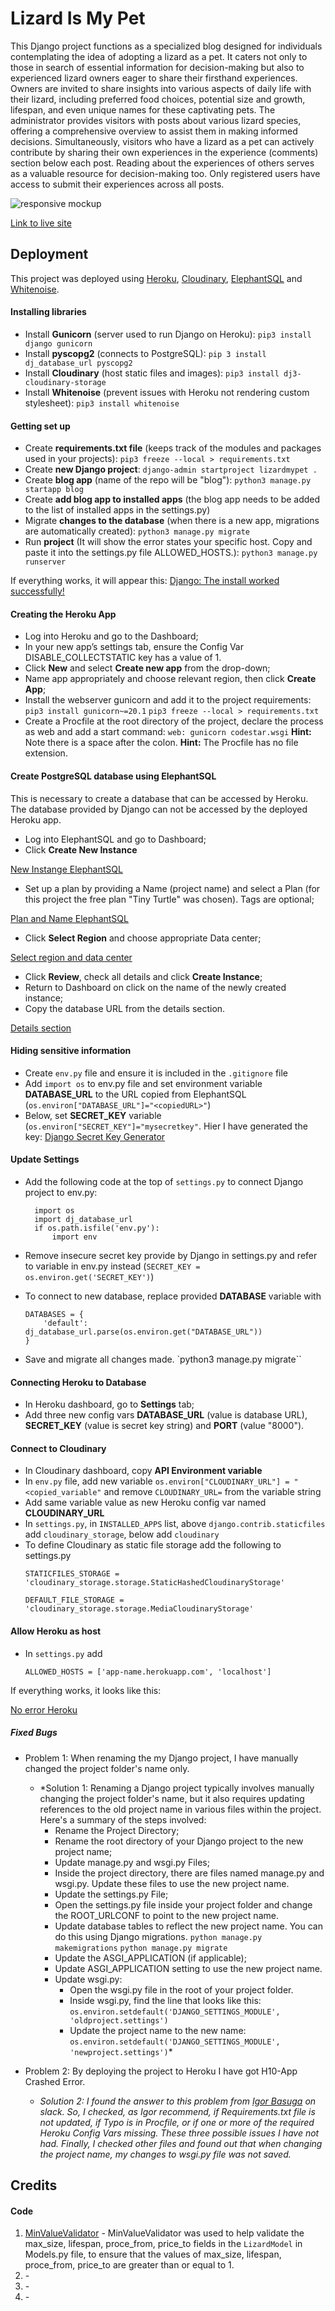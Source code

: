 # Lizard Is My Pet

This Django project functions as a specialized blog designed for individuals contemplating the idea of adopting a lizard as a pet. It caters not only to those in search of essential information for decision-making but also to experienced lizard owners eager to share their firsthand experiences. Owners are invited to share insights into various aspects of daily life with their lizard, including preferred food choices, potential size and growth, lifespan, and even unique names for these captivating pets. The administrator provides visitors with posts about various lizard species, offering a comprehensive overview to assist them in making informed decisions. Simultaneously, visitors who have a lizard as a pet can actively contribute by sharing their own experiences in the experience (comments) section below each post. Reading about the experiences of others serves as a valuable resource for decision-making too. Only registered users have access to submit their experiences across all posts.

![responsive mockup]()

[Link to live site](https://lizard-my-pet-59221c9c04e1.herokuapp.com/) 


## Deployment

This project was deployed using [Heroku](https://heroku.com/), [Cloudinary](https://cloudinary.com/), [ElephantSQL](https://www.elephantsql.com/) and [Whitenoise](https://whitenoise.evans.io/en/latest/). 


#### Installing libraries

- Install **Gunicorn** (server used to run Django on Heroku): ``pip3 install django gunicorn``
- Install **pyscopg2** (connects to PostgreSQL): ``pip 3 install dj_database_url pyscopg2``
- Install **Cloudinary** (host static files and images): ``pip3 install dj3-cloudinary-storage``
- Install **Whitenoise** (prevent issues with Heroku not rendering custom stylesheet): ``pip3 install whitenoise``

#### Getting set up

- Create **requirements.txt file** (keeps track of the modules and packages used in your projects): ``pip3 freeze --local > requirements.txt``
- Create **new Django project**: ``django-admin startproject lizardmypet .``
- Create **blog app** (name of the repo will be "blog"): ``python3 manage.py startapp blog``
- Create **add blog app to installed apps** (the blog app needs to be added to the list of installed apps in the settings.py)
- Migrate **changes to the database** (when there is a new app, migrations are automatically created): ``python3 manage.py migrate``
- Run **project** (It will show the error states your specific host. Copy and paste it into the settings.py file ALLOWED_HOSTS.): ``python3 manage.py runserver``

If everything works, it will appear this:
[Django: The install worked successfully!](documentation/django_setup.png)

#### Creating the Heroku App

- Log into Heroku and go to the Dashboard;
- In your new app’s settings tab, ensure the Config Var DISABLE_COLLECTSTATIC key has a value of 1.
- Click **New** and select **Create new app** from the drop-down;
- Name app appropriately and choose relevant region, then click **Create App**;
- Install the webserver gunicorn and add it to the project requirements:
``pip3 install gunicorn~=20.1``
``pip3 freeze --local > requirements.txt``
- Create a Procfile at the root directory of the project, declare the process as web and add a start command:
``web: gunicorn codestar.wsgi``
**Hint:** Note there is a space after the colon.
**Hint:** The Procfile has no file extension.

#### Create PostgreSQL database using ElephantSQL

This is necessary to create a database that can be accessed by Heroku. The database provided by Django can not be accessed by the deployed Heroku app.

- Log into ElephantSQL and go to Dashboard;
- Click **Create New Instance**

[New Instange ElephantSQL](documentation/new-instance-sql.png)

- Set up a plan by providing a Name (project name) and select a Plan (for this project the free plan "Tiny Turtle" was chosen). Tags are optional;

[Plan and Name ElephantSQL](documentation/name-plan-sql.png)

- Click **Select Region** and choose appropriate Data center;

[Select region and data center](documentation/datacenter_sql.png)

- Click **Review**, check all details and click **Create Instance**;
- Return to Dashboard on click on the name of the newly created instance;
- Copy the database URL from the details section.

[Details section](documentation/details_sql.png)

#### Hiding sensitive information

- Create ``env.py`` file and ensure it is included in the ``.gitignore`` file
- Add ``import os`` to env.py file and set environment variable **DATABASE_URL** to the URL copied from ElephantSQL (``os.environ["DATABASE_URL"]="<copiedURL>"``)
- Below, set **SECRET_KEY** variable (``os.environ["SECRET_KEY"]="mysecretkey"``.
Hier I have generated the key: [Django Secret Key Generator](https://miniwebtool.com/django-secret-key-generator/)

#### Update Settings

- Add the following code at the top of ``settings.py`` to connect Django project to env.py:
    ````
      import os
      import dj_database_url
      if os.path.isfile('env.py'):
          import env
    ````
- Remove insecure secret key provide by Django in settings.py and refer to variable in env.py instead (``SECRET_KEY = os.environ.get('SECRET_KEY')``)

- To connect to new database, replace provided **DATABASE** variable with 
    ````
    DATABASES = {
        'default': dj_database_url.parse(os.environ.get("DATABASE_URL"))
    }
    ````
- Save and migrate all changes made.
`python3 manage.py migrate``

#### Connecting Heroku to Database

- In Heroku dashboard, go to **Settings** tab;
- Add three new config vars **DATABASE_URL** (value is database URL), **SECRET_KEY** (value is secret key string) and **PORT** (value "8000").

#### Connect to Cloudinary

- In Cloudinary dashboard, copy **API Environment variable**
- In ``env.py`` file, add new variable ``os.environ["CLOUDINARY_URL"] = "<copied_variable"`` and remove ``CLOUDINARY_URL=`` from the variable string
- Add same variable value as new Heroku config var named **CLOUDINARY_URL**
- In ``settings.py``, in ``INSTALLED_APPS`` list, above ``django.contrib.staticfiles`` add ``cloudinary_storage``, below add ``cloudinary``
- To define Cloudinary as static file storage add the following to settings.py
    ````
    STATICFILES_STORAGE = 'cloudinary_storage.storage.StaticHashedCloudinaryStorage'

    DEFAULT_FILE_STORAGE = 'cloudinary_storage.storage.MediaCloudinaryStorage'
    ````

#### Allow Heroku as host

- In ``settings.py`` add
    ````
    ALLOWED_HOSTS = ['app-name.herokuapp.com', 'localhost']
    ````
If everything works, it looks like this:

[No error Heroku](documentation/no-error-heroku.png)
##### Fixed Bugs

- Problem 1:  When renaming the my Django project, I have manually changed the project folder's name only.

  - *Solution 1: Renaming a Django project typically involves manually changing the project folder's name, but it also requires updating references to the old project name in various files within the project. Here's a summary of the steps involved:
    - Rename the Project Directory;
    - Rename the root directory of your Django project to the new project name;
    - Update manage.py and wsgi.py Files;
    - Inside the project directory, there are files named manage.py and wsgi.py. Update these files to use the new project name.
    - Update the settings.py File;
    - Open the settings.py file inside your project folder and change the ROOT_URLCONF to point to the new project name.
    - Update database tables to reflect the new project name. You can do this using Django migrations.
    ``python manage.py makemigrations``
    ``python manage.py migrate``
    - Update the ASGI_APPLICATION (if applicable);
    - Update ASGI_APPLICATION setting to use the new project name.
    - Update wsgi.py:
        - Open the wsgi.py file in the root of your project folder.
        - Inside wsgi.py, find the line that looks like this:
        ``os.environ.setdefault('DJANGO_SETTINGS_MODULE', 'oldproject.settings')``
        - Update the project name to the new name:
        ``os.environ.setdefault('DJANGO_SETTINGS_MODULE', 'newproject.settings')``*

- Problem 2: By deploying the project to Heroku I have got H10-App Crashed Error.
  - *Solution 2: I found the answer to this problem from [Igor Basuga](https://github.com/bravoalpha79) on slack.
  So, I checked, as Igor recommend, if Requirements.txt file is not updated, if Typo is in Procfile, or if one or more of the required Heroku Config Vars missing. These three possible issues I have not had. 
  Finally, I checked other files and found out that when changing the project name, my changes to wsgi.py file was not saved.*

## Credits

#### Code

 1. [MinValueValidator](https://stackoverflow.com/questions/44022056/validators-minvaluevalidator-does-not-work-in-django) -  MinValueValidator was used to help validate the max_size, lifespan, proce_from, price_to fields in the `LizardModel` in Models.py file, to ensure that the values of max_size, lifespan, proce_from, price_to are greater than or equal to 1.
 2. []() -  
 3. []() -
 4. []() - 